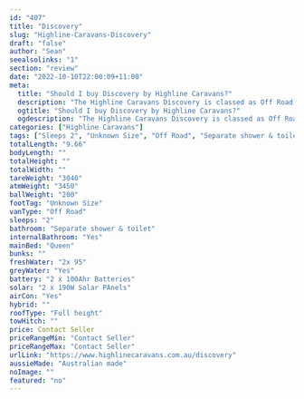 ```yaml
---
id: "407"
title: "Discovery"
slug: "Highline-Caravans-Discovery"
draft: "false"
author: "Sean"
seealsolinks: "1"
section: "review"
date: "2022-10-10T22:00:09+11:00"
meta:
  title: "Should I buy Discovery by Highline Caravans?"
  description: "The Highline Caravans Discovery is classed as Off Road, and sleeps 2 people. It is Australian made and comes in at Unknown Size. It generally has Separate shower & toilet."
  ogtitle: "Should I buy Discovery by Highline Caravans?"
  ogdescription: "The Highline Caravans Discovery is classed as Off Road, and sleeps 2 people. It is Australian made and comes in at Unknown Size. It generally has Separate shower & toilet."
categories: ["Highline Caravans"]
tags: ["Sleeps 2", "Unknown Size", "Off Road", "Separate shower & toilet", "Full height", "Price Unknown", "Australian made"]
totalLength: "9.66"
bodyLength: ""
totalHeight: ""
totalWidth: ""
tareWeight: "3040"
atmWeight: "3450"
ballWeight: "200"
footTag: "Unknown Size"
vanType: "Off Road"
sleeps: "2"
bathroom: "Separate shower & toilet"
internalBathroom: "Yes"
mainBed: "Queen"
bunks: ""
freshWater: "2x 95"
greyWater: "Yes"
battery: "2 x 100Ahr Batteries"
solar: "2 x 190W Solar PAnels"
airCon: "Yes"
hybrid: ""
roofType: "Full height"
towHitch: ""
price: Contact Seller
priceRangeMin: "Contact Seller"
priceRangeMax: "Contact Seller"
urlLink: "https://www.highlinecaravans.com.au/discovery"
aussieMade: "Australian made"
noImage: ""
featured: "no"
---
```

